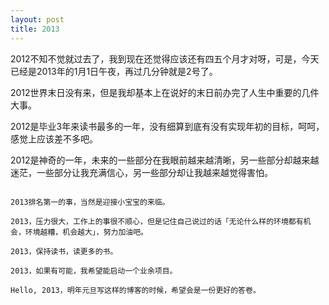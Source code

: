 ```yaml
---
layout: post
title: 2013
---
```

2012不知不觉就过去了，我到现在还觉得应该还有四五个月才对呀，可是，今天已经是2013年的1月1日午夜，再过几分钟就是2号了。

2012世界末日没有来，但是我却基本上在说好的末日前办完了人生中重要的几件大事。

2012是毕业3年来读书最多的一年，没有细算到底有没有实现年初的目标，呵呵，感觉上应该差不多吧。

2012是神奇的一年，未来的一些部分在我眼前越来越清晰，另一些部分却越来越迷茫，一些部分让我充满信心，另一些部分却让我越来越觉得害怕。

~~~~~~~~~~~~~~~~~~~

2013排名第一的事，当然是迎接小宝宝的来临。

2013，压力很大，工作上的事很不顺心，但是记住自己说过的话「无论什么样的环境都有机会，环境越糟，机会越大」，努力加油吧。

2013，保持读书，读更多的书。

2013，如果有可能，我希望能启动一个业余项目。

Hello, 2013，明年元旦写这样的博客的时候，希望会是一份更好的答卷。
